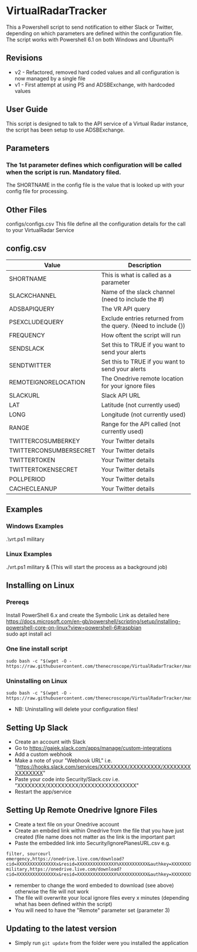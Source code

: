 # VirtualRadarTracker
This a Powershell script to send notification to either Slack or Twitter, depending on which parameters are defined within the configuration file.  The script works with Powershell 6.1 on both Windows and Ubuntu/Pi

## Revisions
* v2 - Refactored, removed hard coded values and all configuration is now managed by a single file
* v1 - First attempt at using PS and ADSBExchange, with hardcoded values

## User Guide
This script is designed to talk to the API service of a Virtual Radar instance, the script has been setup to use ADSBExchange. 


## Parameters
### The 1st parameter defines which configuration will be called when the script is run. Mandatory filed.
The SHORTNAME in the config file is the value that is looked up with your config file for processing.


## Other Files
configs/configs.csv
This file define all the configuration details for the call to your VirtualRadar Service

## config.csv
| Value   | Description |
| ------- | ----------- |
|SHORTNAME|This is what is called as a parameter|
|SLACKCHANNEL|Name of the slack channel (need to include the #)|
|ADSBAPIQUERY|The VR API query|
|PSEXCLUDEQUERY|Exclude entries returned from the query. (Need to include {})|
|FREQUENCY|How oftent the script will run|
|SENDSLACK|Set this to TRUE if you want to send your alerts|
|SENDTWITTER|Set this to TRUE if you want to send your alerts|
|REMOTEIGNORELOCATION|The Onedrive remote location for your ignore files|
|SLACKURL|Slack API URL|
|LAT|Latitude (not currently used)|
|LONG|Longitude (not currently used)|	
|RANGE|Range for the API called (not currently used)|
|TWITTERCOSUMBERKEY|Your Twitter details|
|TWITTERCONSUMBERSECRET|Your Twitter details|
|TWITTERTOKEN|Your Twitter details|
|TWITTERTOKENSECRET|Your Twitter details|
|POLLPERIOD|Your Twitter details|
|CACHECLEANUP|Your Twitter details|

## Examples
### Windows Examples
.\vrt.ps1 military


### Linux Examples
./vrt.ps1 military & (This will start the process as a background job)
 

## Installing on Linux

### Prereqs
Install PowerShell 6.x and create the Symbolic Link as detailed here  
https://docs.microsoft.com/en-gb/powershell/scripting/setup/installing-powershell-core-on-linux?view=powershell-6#raspbian  
sudo apt install acl

### One line install script
```
sudo bash -c "$(wget -O - https://raw.githubusercontent.com/thenecroscope/VirtualRadarTracker/master/installscript.sh)"
```


### Uninstalling on Linux
```
sudo bash -c "$(wget -O - https://raw.githubusercontent.com/thenecroscope/VirtualRadarTracker/master/uninstallscript.sh)"
````
* NB: Uninstalling will delete your configuration files!


## Setting Up Slack ##
* Create an account with Slack
* Go to https://gajek.slack.com/apps/manage/custom-integrations
* Add a custom webhook
* Make a note of your "Webhook URL" i.e. "https://hooks.slack.com/services/XXXXXXXX/XXXXXXXXX/XXXXXXXXXXXXXXXX"
* Paste your code into Security/Slack.csv i.e. "XXXXXXXX/XXXXXXXXX/XXXXXXXXXXXXXXXX"
* Restart the app/service


## Setting Up Remote Onedrive Ignore Files
* Create a text file on your Onedrive account
* Create an embded link within Onedrive from the file that you have just created (file name does not matter as the link is the important part
* Paste the embedded link into Security/IgnorePlanesURL.csv e.g.

```
filter, sourceurl
emergency,https://onedrive.live.com/download?cid=XXXXXXXXXXXXXXXx&resid=XXXXXXXXXXXXXXX%XXXXXXXXXXX&authkey=XXXXXXXX
military,https://onedrive.live.com/download?cid=XXXXXXXXXXXXXXXx&resid=XXXXXXXXXXXXXXX%XXXXXXXXXXX&authkey=XXXXXXXX
```

* remember to change the word embeded to download (see above) otherwise the file will not work
* The file will overwrite your local ignore files every x minutes (depending what has been defined within the script)
* You will need to have the "Remote" parameter set (parameter 3)


## Updating to the latest version
* Simply run ```git update``` from the folder were you installed the application